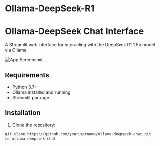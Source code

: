 # Ollama-DeepSeek-R1

# Ollama-DeepSeek Chat Interface

A Streamlit web interface for interacting with the DeepSeek R1 1.5b model via Ollama.

![App Screenshot](https://via.placeholder.com/800x400.png?text=Chat+Interface+Screenshot)

## Requirements

- Python 3.7+
- Ollama installed and running
- Streamlit package

## Installation

1. Clone the repository:
```bash
git clone https://github.com/yourusername/ollama-deepseek-chat.git
cd ollama-deepseek-chat
